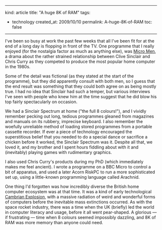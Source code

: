 -----
kind: article
title: "A huge 8K of RAM"
tags:
- technology
created_at: 2009/10/10
permalink: A-huge-8K-of-RAM
toc: false
-----

<p>I've been so busy at work the past few weeks that all I've been fit for at the end of a long day is flopping in front of the TV. One programme that I really enjoyed (for the nostalgia factor as much as anything else), was <a href="http://www.bbc.co.uk/programmes/b00n5b92">Micro Men</a>, a drama about the rather strained relationship between Clive Sinclair and Chris Curry as they competed to produce the most popular home computer in the 1980s.</p>

<p>Some of the detail was fictional (as they stated at the start of the programme), but they did apparently consult with both men, so I guess that the end result was something that they could both agree on as being mostly true. I had no idea that Sinclair had such a temper, but various interviews I've seen with people who knew him at the time suggest that he did blow his top fairly spectacularly on occasion.</p>

<p>We had a Sinclair Spectrum at home ("the full 8 colours!"), and I vividly remember pecking out long, tedious programmes gleaned from magazines and manuals on its rubbery, imprecise keyboard. I also remember the woefully unreliable method of loading stored programmes from a portable cassette recorder. If ever a piece of technology encouraged the superstitious belief that you needed to do a special dance or sacrifice a chicken before it worked, the Sinclair Spectrum was it. Despite all that, we loved it, and my brother and I spent hours fiddling about with it and (inevitably) playing games with rudimentary graphics.</p>

<p>I also used Chris Curry's products during my PhD (which immediately makes me feel ancient). I wrote a programme on a BBC Micro to control a bit of apparatus, and used a later Acorn RiskPC to run a more sophisticated set up, using a little-known programming language called Arachnid.</p>

<p>One thing I'd forgotten was how incredibly diverse the British home computer ecosystem was at that time. It was a kind of early technological <a href="http://en.wikipedia.org/wiki/Cambrian_explosion">Cambrian Explosion</a>, with a massive radiation of weird and wonderful forms of computers before the inevitable mass extinctions occurred. As with the space rocket industry, there was a time when the UK (briefly) led the world in computer literacy and usage, before it all went pear-shaped. A glorious &mdash; if frustrating &mdash; time when 8 colours seemed impossibly dazzling, and 8K of RAM was more memory than anyone could need.</p>




